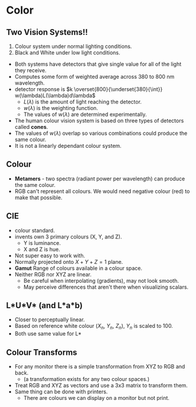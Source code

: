 # Color

## Two Vision Systems!!

1. Colour system under normal lighting conditions.
2. Black and White under low light conditions.

+ Both systems have detectors that give single value for all of the light they
  receive.
+ Computes some form of weighted average across 380 to 800 nm wavelength.
+ detector response is $k \overset{800}{\underset{380}{\int}} w(\lambda)L(\lambda)d\lambda$
  - $L(\lambda)$ is the amount of light reaching the detector.
  - $w(\lambda)$ is the weighting function.
  - The values of $w(\lambda)$ are determined experimentally.
+ The human colour vision system is based on three types of detectors called
  **cones**.
+ The values of $w(\lambda)$ overlap so various combinations could produce the
  same colour.
+ It is not a linearly dependant colour system.

## Colour

+ **Metamers** - two spectra (radiant power per wavelength) can produce the
  same colour.
+ RGB can't represent all colours. We would need negative colour (red) to make
  that possible.

## CIE

+ colour standard.
+ invents own 3 primary colours (X, Y, and Z).
  - Y is luminance.
  - X and Z is hue.
+ Not super easy to work with.
+ Normally projected onto $X + Y + Z = 1$ plane.
+ **Gamut** Range of colours available in a colour space.
+ Neither RGB nor XYZ are linear.
  - Be careful when interpolating (gradients), may not look smooth.
  - May perceive differences that aren't there when visualizing scalars.

## L\*U\*V* (and L\*a\*b)

+ Closer to perceptually linear.
+ Based on reference white colour ($X_n$, $Y_n$, $Z_n$), $Y_n$ is scaled to
  100.
+ Both use same value for L\*

## Colour Transforms

+ For any monitor there is a simple transformation from XYZ to RGB and back.
  - (a transformation exists for any two colour spaces.)
+ Treat RGB and XYZ as vectors and use a 3x3 matrix to transform them.
+ Same thing can be done with printers.
  - There are colours we can display on a monitor but not print.
